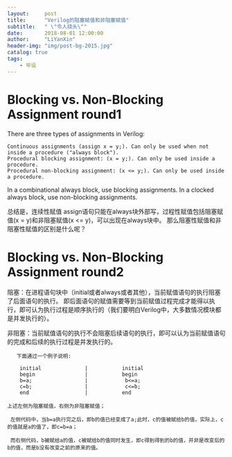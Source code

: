 ```yaml
---
layout:     post
title:      "Verilog的阻塞赋值和非阻塞赋值"
subtitle:   " \"令人挠头\""
date:       2018-08-01 12:00:00
author:     "LiYanXin"
header-img: "img/post-bg-2015.jpg"
catalog: true
tags:
    - 毕设
---
```


# Blocking vs. Non-Blocking Assignment round1

There are three types of assignments in Verilog:

    Continuous assignments (assign x = y;). Can only be used when not inside a procedure ("always block").
    Procedural blocking assignment: (x = y;). Can only be used inside a procedure.
    Procedural non-blocking assignment: (x <= y;). Can only be used inside a procedure.

In a combinational always block, use blocking assignments. In a clocked always block, use non-blocking assignments.

总结是，连续性赋值 assign语句只能在always块外部写，过程性赋值包括阻塞赋值(x = y)和非阻塞赋值(x <= y)，可以出现在always块中。
那么阻塞性赋值和非阻塞性赋值的区别是什么呢？

# Blocking vs. Non-Blocking Assignment round2  

   阻塞：在进程语句块中（initial或者always或者其他），当前赋值语句的执行阻塞了后面语句的执行。
   即后面语句的赋值需要等到当前赋值过程完成才能得以执行，即可认为执行过程是顺序执行的（我们要明白Verilog中，大多数情况模块都是并发执行的）。  

   非阻塞：当前赋值语句的执行不会阻塞后续语句的执行，即可以认为当前赋值语句的完成和后续的执行过程是并发执行的。  

       下面通过一个例子说明:

		initial              |           initial
		begin                |           begin
		b=a;                 |            b<=a;
		c=b;                 |            c<=b;
		end                  |           end             

    上述左侧为阻塞赋值，右侧为非阻塞赋值；

     左侧代码中，当b=a执行完之后，即b的值已经变成了a;此时，c的值被赋给b的值，实际上，c的值就是a的值了，即c=b=a；

     而右侧代码，b被赋给a的值，c被赋给b的值同时发生，即c得到得到的b的值，并非是改变后的b的值，而是b没有改变之前的原来的值。     

 
    
    
    
    
    
    
